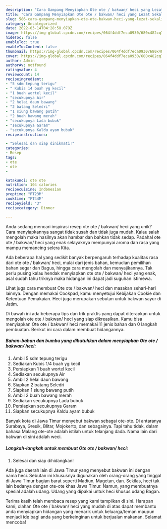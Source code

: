 ```yaml
---
description: "Cara Gampang Menyiapkan Ote ote / bakwan/ heci yang Lezat Sekali"
title: "Cara Gampang Menyiapkan Ote ote / bakwan/ heci yang Lezat Sekali"
slug: 586-cara-gampang-menyiapkan-ote-ote-bakwan-heci-yang-lezat-sekali
category: Uncategorized
date: 2022-03-14T04:28:58.079Z
image: https://img-global.cpcdn.com/recipes/064f4ddf7eca0930/680x482cq70/ote-ote-bakwan-heci-foto-resep-utama.jpg
hideToc: false
enableToc: true
enableTocContent: false
thumbnail: https://img-global.cpcdn.com/recipes/064f4ddf7eca0930/680x482cq70/ote-ote-bakwan-heci-foto-resep-utama.jpg
cover: https://img-global.cpcdn.com/recipes/064f4ddf7eca0930/680x482cq70/ote-ote-bakwan-heci-foto-resep-utama.jpg
author: Admin
authorAv: notfound
ratingvalue: 4
reviewcount: 14
recipeingredient:
- "5 sdm tepung terigu"
- " Kubis 14 buah yg kecil"
- "1 buah wortel kecil"
- "secukupnya Air"
- "2 helai daun bawang"
- "2 batang Seledri"
- "1 siung bawang putih"
- "2 buah bawang merah"
- "secukupnya Lada bubuk"
- "secukupnya Garam"
- "secukupnya Kaldu ayam bubuk"
recipeinstructions:

- "Selesai dan siap dinikmati!"
categories:
- Resep
tags:
- ote
- ote
- 

katakunci: ote ote  
nutrition: 104 calories
recipecuisine: Indonesian
preptime: "PT23M"
cooktime: "PT44M"
recipeyield: "3"
recipecategory: Dinner

---
```





Anda sedang mencari inspirasi resep ote ote / bakwan/ heci yang unik? Cara menyiapkannya sangat tidak susah dan tidak juga mudah. Kalau salah mengolah maka hasilnya akan hambar dan bahkan tidak sedap. Padahal ote ote / bakwan/ heci yang enak selayaknya mempunyai aroma dan rasa yang mampu memancing selera Kita.





Ada beberapa hal yang sedikit banyak berpengaruh terhadap kualitas rasa dari ote ote / bakwan/ heci, mulai dari jenis bahan, kemudian pemilihan bahan segar dan Bagus, hingga cara mengolah dan menyajikannya. Tak perlu pusing kalau hendak menyiapkan ote ote / bakwan/ heci yang enak,      asal sudah tahu triknya maka hidangan ini dapat jadi suguhan istimewa.














Lihat juga cara membuat Ote ote / bakwan/ heci dan masakan sehari-hari lainnya. Dengan memakai Cookpad, kamu menyetujui Kebijakan Cookie dan Ketentuan Pemakaian. Heci juga merupakan sebutan untuk bakwan sayur di Jatim.






Di bawah ini ada beberapa tips dan trik praktis yang dapat diterapkan untuk mengolah ote ote / bakwan/ heci yang siap dikreasikan. Kamu bisa menyiapkan Ote ote / bakwan/ heci memakai 11 jenis bahan dan 0 langkah pembuatan. Berikut ini cara dalam membuat hidangannya.

<!--inarticleads1-->

##### Bahan-bahan dan bumbu yang dibutuhkan dalam menyiapkan Ote ote / bakwan/ heci:

1. Ambil 5 sdm tepung terigu
1. Sediakan  Kubis 1/4 buah yg kecil
1. Persiapkan 1 buah wortel kecil
1. Sediakan secukupnya Air
1. Ambil 2 helai daun bawang
1. Siapkan 2 batang Seledri
1. Siapkan 1 siung bawang putih
1. Ambil 2 buah bawang merah
1. Sediakan secukupnya Lada bubuk
1. Persiapkan secukupnya Garam
1. Siapkan secukupnya Kaldu ayam bubuk


Banyak kota di Jawa Timur menyebut bakwan sebagai ote-ote. Di antaranya Surabaya, Gresik, Blitar, Mojokerto, dan sebagainya. Tapi tahu tidak, dalam bahasa Malang ote-ote adalah istilah untuk telanjang dada. Nama lain dari bakwan di sini adalah weci. 

<!--inarticleads2-->

##### Langkah-langkah untuk membuat Ote ote / bakwan/ heci:


1. Selesai dan siap dihidangkan!

Ada juga daerah lain di Jawa Timur yang menyebut bakwan ini dengan nama heci. Sebutan ini khususnya digunakan oleh orang-orang yang tinggal di Jawa Timur bagian barat seperti Madiun, Magetan, dan. Sekilas, heci tak lain bedanya dengan ote-ote khas Jawa Timur. Namun, yang membuatnya spesial adalah udang. Udang yang dipakai untuk heci khusus udang Bagan. 

Terima kasih telah membaca resep yang kami tampilkan di sini. Harapan kami, olahan Ote ote / bakwan/ heci yang mudah di atas dapat membantu anda menyiapkan hidangan yang menarik untuk keluarga/teman maupun menjadi ide bagi anda yang berkeinginan untuk berjualan makanan. Selamat mencoba!
